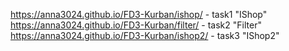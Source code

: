 https://anna3024.github.io/FD3-Kurban/ishop/ - task1 "IShop"
https://anna3024.github.io/FD3-Kurban/filter/ - task2 "Filter"
https://anna3024.github.io/FD3-Kurban/ishop2/ - task3 "IShop2"
